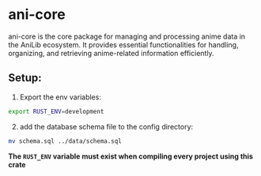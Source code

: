 # ani-core

ani-core is the core package for managing and processing anime data in the AniLib ecosystem. It provides essential functionalities for handling, organizing, and retrieving anime-related information efficiently.


## Setup:

1. Export the env variables:
```sh
export RUST_ENV=development
```

2. add the database schema file to the config directory:
```sh
mv schema.sql ../data/schema.sql
```

**The `RUST_ENV` variable must exist when compiling every project using this crate**
